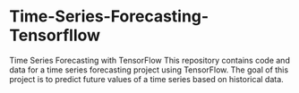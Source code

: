 # Time-Series-Forecasting-Tensorfllow
Time Series Forecasting with TensorFlow This repository contains code and data for a time series forecasting project using TensorFlow. The goal of this project is to predict future values of a time series based on historical data.
